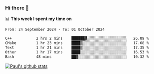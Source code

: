 ### Hi there 👋

📊 **This week I spent my time on**
<!--START_SECTION:waka-->

```txt
From: 24 September 2024 - To: 01 October 2024

C++           2 hrs 2 mins    ██████▓░░░░░░░░░░░░░░░░░░   26.09 %
CMake         1 hr 23 mins    ████▒░░░░░░░░░░░░░░░░░░░░   17.68 %
Text          1 hr 21 mins    ████▒░░░░░░░░░░░░░░░░░░░░   17.35 %
Other         1 hr 17 mins    ████░░░░░░░░░░░░░░░░░░░░░   16.53 %
Bash          48 mins         ██▓░░░░░░░░░░░░░░░░░░░░░░   10.32 %
```

<!--END_SECTION:waka-->


[![Paul's github stats](https://github-readme-stats.vercel.app/api?username=mickeyouyou&theme=dracula&show_icons=true)](https://github.com/anuraghazra/github-readme-stats)
